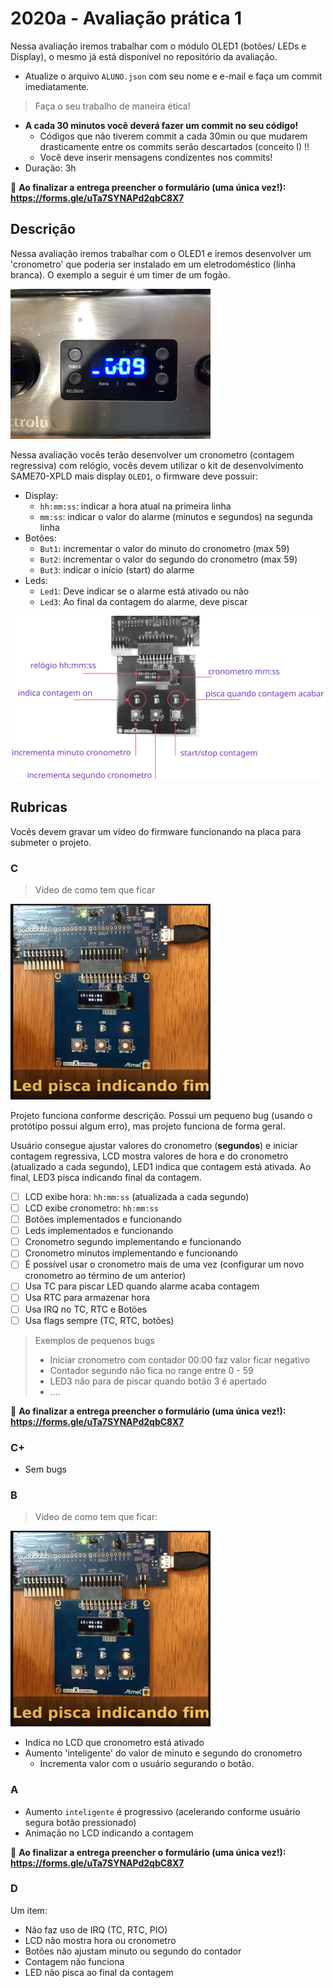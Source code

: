 # 2020a - Avaliação prática 1

Nessa avaliação iremos trabalhar com o módulo OLED1 (botões/ LEDs e Display), o mesmo já está disponível no repositório da avaliação. 

- Atualize o arquivo `ALUNO.json` com seu nome e e-mail e faça um commit imediatamente.

>  Faça o seu trabalho de maneira ética!

- **A cada 30 minutos você deverá fazer um commit no seu código!**
    - Códigos que não tiverem commit a cada 30min ou que mudarem drasticamente entre os commits serão descartados (conceito I) !!
    - Você deve inserir mensagens condizentes nos commits!
- Duração: 3h

:triangular_flag_on_post: **Ao finalizar a entrega preencher o formulário (uma única vez!): https://forms.gle/uTa7SYNAPd2qbC8X7**

## Descrição

Nessa avaliação iremos trabalhar com o OLED1 e iremos desenvolver um 'cronometro' que poderia ser instalado em um eletrodoméstico (linha branca). O exemplo a seguir é um timer de um fogão.

![](doc/index-320.png)

Nessa avaliação vocês terão desenvolver um cronometro (contagem regressiva) com relógio, vocês devem utilizar o kit de desenvolvimento SAME70-XPLD mais display `OLED1`, o firmware deve possuir:

- Display:
    - `hh:mm:ss`: indicar a hora atual na primeira linha
    - `mm:ss`: indicar o valor do alarme (minutos e segundos) na segunda linha
- Botões:
    - `But1`: incrementar o valor do minuto do cronometro (max 59)
    - `But2`: incrementar o valor do segundo do cronometro (max 59)
    - `But3`: indicar o início (start) do alarme
- Leds:
    - `Led1`: Deve indicar se o alarme está ativado ou não
    - `Led3`: Ao final da contagem do alarme, deve piscar
    
![](doc/drawing.svg)

## Rubricas

Vocês devem gravar um vídeo do firmware funcionando na placa para submeter o projeto.

### C

> Vídeo de como tem que ficar

[![](doc/videoc-320.png)](https://drive.google.com/file/d/1lzZZOpDEZalL9JFab_iOdeJT6w7dCdSl/view?usp=sharing)

Projeto funciona conforme descrição. Possui um pequeno bug (usando o protótipo possui algum erro), mas projeto funciona de forma geral. 

Usuário consegue ajustar valores do cronometro (**segundos**) e iniciar contagem regressiva, LCD mostra valores de hora e do cronometro (atualizado a cada segundo), LED1 indica que contagem está ativada. Ao final, LED3 pisca indicando final da contagem.

- [ ] LCD exibe hora: `hh:mm:ss` (atualizada a cada segundo)
- [ ] LCD exibe cronometro: `hh:mm:ss`
- [ ] Botões implementados e funcionando 
- [ ] Leds implementados e funcionando 
- [ ] Cronometro segundo implementando e funcionando
- [ ] Cronometro minutos implementando e funcionando
- [ ] É possível usar o cronometro mais de uma vez (configurar um novo cronometro ao término de um anterior)
- [ ] Usa TC para piscar LED quando alarme acaba contagem
- [ ] Usa RTC para armazenar hora
- [ ] Usa IRQ no TC, RTC e Botões
- [ ] Usa flags sempre (TC, RTC, botões)

> Exemplos de pequenos bugs
>
> - Iniciar cronometro com contador 00:00 faz valor ficar negativo
> - Contador segundo não fica no range entre 0 - 59
> - LED3 não para de piscar quando botão 3 é apertado
> - ....

:triangular_flag_on_post: **Ao finalizar a entrega preencher o formulário (uma única vez!): https://forms.gle/uTa7SYNAPd2qbC8X7**

### C+

- Sem bugs

### B

> Vídeo de como tem que ficar:

[![](doc/videoc-320.png)](https://drive.google.com/file/d/1r7iBGePFewMT4TD52mmHC_wjVtUkSxOF/view?usp=sharing)

- Indica no LCD que cronometro está ativado
- Aumento 'inteligente' do valor de minuto e segundo do cronometro
    - Incrementa valor com o usuário segurando o botão.

### A

- Aumento `inteligente` é progressivo (acelerando conforme usuário segura botão pressionado)
- Animação no LCD indicando a contagem 

:triangular_flag_on_post:  **Ao finalizar a entrega preencher o formulário (uma única vez!): https://forms.gle/uTa7SYNAPd2qbC8X7**


### D

Um item:

- Não faz uso de IRQ (TC, RTC, PIO)
- LCD não mostra hora ou cronometro
- Botões não ajustam minuto ou segundo do contador
- Contagem não funciona 
- LED não pisca ao final da contagem

